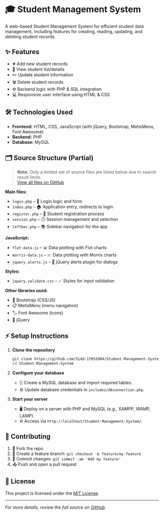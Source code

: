 # 🎓 Student Management System

A web-based Student Management System for efficient student data management, including features for creating, reading, updating, and deleting student records.

## ✨ Features

- ➕ Add new student records
- 👀 View student list/details
- ✏️ Update student information
- 🗑️ Delete student records
- ⚙️ Backend logic with PHP & SQL integration
- 💻 Responsive user interface using HTML & CSS

## 🛠️ Technologies Used

- **Frontend:** HTML, CSS, JavaScript (with jQuery, Bootstrap, MetisMenu, Font Awesome)
- **Backend:** PHP
- **Database:** MySQL

## 🗂️ Source Structure (Partial)

> **Note:** Only a limited set of source files are listed below due to search result limits.  
> [View all files on GitHub](https://github.com/Sidd-17052004/Student-Management-System/search)

**Main files:**
- `login.php` – 🔑 Login logic and form
- `index.php` – 🏠 Application entry, redirects to login
- `register.php` – 📝 Student registration process
- `session.php` – 🕒 Session management and selection
- `leftbar.php` – 📚 Sidebar navigation for the app

**JavaScript:**
- `flot-data.js` – 📊 Data plotting with Flot charts
- `morris-data.js` – 📈 Data plotting with Morris charts
- `jquery.alerts.js` – 🚨 jQuery alerts plugin for dialogs

**Styles:**
- `jquery.validate.css` – ✅ Styles for input validation

**Other libraries used:**
- 🚀 Bootstrap (CSS/JS)
- 📋 MetisMenu (menu navigation)
- 🏷️ Font Awesome (icons)
- 🔗 jQuery

## ⚡ Setup Instructions

1. **Clone the repository**
   ```bash
   git clone https://github.com/Sidd-17052004/Student-Management-System.git
   cd Student-Management-System
   ```

2. **Configure your database**
   - 🗄️ Create a MySQL database and import required tables.
   - ⚙️ Update database credentials in `includes/dbconnection.php`.

3. **Start your server**
   - 🖥️ Deploy on a server with PHP and MySQL (e.g., XAMPP, WAMP, LAMP).
   - 🌐 Access via `http://localhost/Student-Management-System/`.

## 🤝 Contributing

1. 🍴 Fork the repo
2. 🌿 Create a feature branch: `git checkout -b feature/my-feature`
3. 💾 Commit changes: `git commit -am 'Add my feature'`
4. 📤 Push and open a pull request

## 📄 License

This project is licensed under the [MIT License](LICENSE).

---

_For more details, review the full source on [GitHub](https://github.com/Sidd-17052004/Student-Management-System)._


